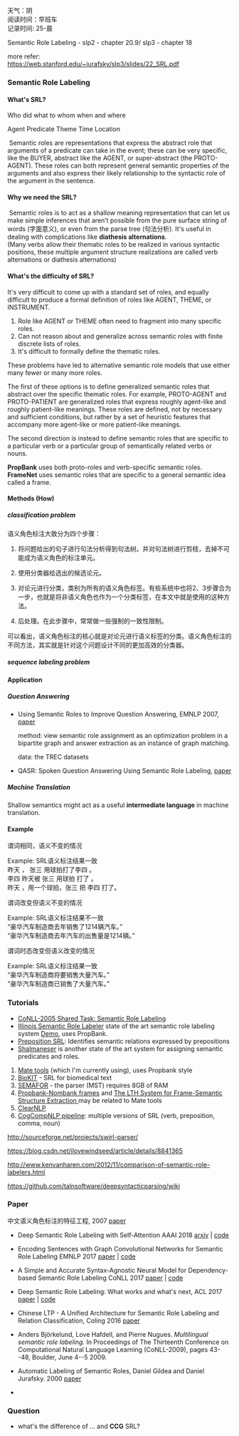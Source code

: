 天气：阴  
阅读时间：早班车<br>记录时间:  25-晨

Semantic Role Labeling - slp2 - chapter 20.9/ slp3 - chapter 18



more refer:<br>https://web.stanford.edu/~jurafsky/slp3/slides/22_SRL.pdf



### Semantic Role Labeling



#### What's SRL?

Who      did what      to whom    when and where

Agent    Predicate    Theme      Time          Location

​	Semantic roles are representations that express the abstract role that arguments of a predicate can take in the event; these can be very specific, like the BUYER, abstract like the AGENT, or super-abstract (the PROTO-AGENT). These roles can both represent general semantic properties of the arguments and also express their likely relationship to the syntactic role of the argument in the sentence.

#### Why we need the SRL?

​	Semantic roles is to act as a shallow meaning representation that can let us make simple inferences that aren’t possible from the pure surface string of words (字面意义), or even from the parse tree (句法分析). It's useful in dealing with complications like **diathesis alternations**. <br>(Many verbs allow their thematic roles to be realized in various syntactic positions, these multiple argument structure realizations are called verb alternations or diathesis alternations)



#### What's the difficulty of SRL?

It's very difficult to come up with a standard set of roles, and equally difficult to produce a formal definition of roles like AGENT, THEME, or INSTRUMENT.

1. Role like AGENT or THEME often need to fragment into many specific roles.
2. Can not reason about and generalize across semantic roles with finite discrete lists of roles.
3. It's difficult to formally define the thematic roles.

These problems have led to alternative semantic role models that use either many fewer or many more roles.

The first of these options is to define generalized semantic roles that abstract over the specific thematic roles. For example, PROTO-AGENT and PROTO-PATIENT are generalized roles that express roughly agent-like and roughly patient-like meanings. These roles are defined, not by necessary and sufficient conditions, but rather by a set of heuristic features that accompany more agent-like or more patient-like meanings.

The second direction is instead to define semantic roles that are specific to a particular verb or a particular group of semantically related verbs or nouns.

**PropBank** uses both proto-roles and verb-specific semantic roles. **FrameNet** uses semantic roles that are specific to a general semantic idea called a frame.

#### Methods (How)

##### classification problem

语义角色标注大致分为四个步骤：

1. 将问题给出的句子进行句法分析得到句法树。并对句法树进行剪枝，去掉不可能成为语义角色的标注单元。

2. 使用分类器给选出的候选论元。

3. 对论元进行分类，类别为所有的语义角色标签。有些系统中也将2、3步骤合为一步，也就是将非语义角色也作为一个分类标签，在本文中就是使用的这种方法。

4. 后处理。在此步骤中，常常做一些强制的一致性限制。

可以看出，语义角色标注的核心就是对论元进行语义标签的分类。语义角色标注的不同方法，其实就是针对这个问题设计不同的更加高效的分类器。

##### sequence labeling problem



#### Application

##### Question Answering

+ Using Semantic Roles to Improve Question Answering, EMNLP 2007, [paper](http://www.aclweb.org/anthology/D07-1002)

  method: view semantic role assignment as an optimization problem in a bipartite
  graph and answer extraction as an instance of graph matching.

  data: the TREC datasets

+ QASR: Spoken Question Answering Using Semantic Role Labeling, [paper](http://www.cs.columbia.edu/~sstoyanchev/papers/Stenchikova_Tur_QASR_ASRU05-demo.pdf)



##### Machine Translation

Shallow semantics might act as a useful **intermediate language** in machine translation.



#### Example

谓词相同，语义不变的情况

Example: SRL语义标注结果一致<br>昨天 ， 张三 用球拍打了李四 。<br>李四 昨天被 张三 用球拍 打了 。<br>昨天 ，用一个球拍，张三 把 李四 打了。

谓词改变但语义不变的情况

Example: SRL语义标注结果不一致<br>“豪华汽车制造商去年销售了1214辆汽车。”<br>“豪华汽车制造商去年汽车的出售量是1214辆。”

谓词时态改变但语义改变的情况

Example: SRL语义标注结果一致<br>“豪华汽车制造商将要销售大量汽车。”<br>“豪华汽车制造商已销售了大量汽车。”

### Tutorials

- [CoNLL-2005 Shared Task: Semantic Role Labeling](http://www.lsi.upc.es/~srlconll/)
- [Illinois Semantic Role Labeler](http://cogcomp.cs.illinois.edu/page/software_view/SRL) state of the art semantic role labeling system [Demo](http://cogcomp.cs.illinois.edu/page/demo_view/SRL), uses PropBank.
- [Preposition SRL](https://github.com/CogComp/cogcomp-nlp/tree/master/prepsrl): Identifies semantic relations expressed by prepositions
- [Shalmaneser](http://www.coli.uni-saarland.de/projects/salsa/shal/) is another state of the art system for assigning semantic predicates and roles.

1. [Mate tools](http://code.google.com/p/mate-tools/) (which I'm currently using), uses Propbank style
2. [BioKIT](http://nlp.comp.nus.edu.sg/software) - SRL for biomedical text
3. [SEMAFOR](http://www.ark.cs.cmu.edu/SEMAFOR/) - the parser (MST) requires 8GB of RAM
4. [Propbank-Nombank frames](http://nlp.cs.lth.se/software/semantic_parsing:_propbank_nombank_frames/) and [The LTH System for Frame-Semantic Structure Extraction ](http://nlp.cs.lth.se/software/semantic_parsing:_framenet_frames/)may be related to Mate tools
5. [ClearNLP](http://clearnlp.wikispaces.com/)
6. [CogCompNLP pipeline](https://github.com/CogComp/cogcomp-nlp/tree/master/pipeline): multiple versions of SRL (verb, preposition, comma, noun)

http://sourceforge.net/projects/swirl-parser/

https://blog.csdn.net/ilovewindseed/article/details/8841365

http://www.kenvanharen.com/2012/11/comparison-of-semantic-role-labelers.html

https://github.com/talnsoftware/deepsyntacticparsing/wiki

### Paper



 中文语义角色标注的特征工程, 2007 [paper](http://ir.hit.edu.cn/~car/papers/chinese_srl_jocip.pdf)



+ Deep Semantic Role Labeling with Self-Attention AAAI 2018 [arxiv](https://arxiv.org/abs/1712.01586) | [code](https://github.com/XMUNLP/Tagger) 

- Encoding Sentences with Graph Convolutional Networks for Semantic Role Labeling EMNLP 2017 [paper](https://arxiv.org/abs/1703.04826) | [code](https://github.com/diegma/neural-dep-srl)

- A Simple and Accurate Syntax-Agnostic Neural Model for Dependency-based Semantic Role Labeling CoNLL 2017 [paper](https://arxiv.org/abs/1701.02593)  | [code](https://github.com/diegma/neural-dep-srl)

- Deep Semantic Role Labeling: What works and what's next, ACL 2017 [paper](https://homes.cs.washington.edu/~luheng/files/acl2017_hllz.pdf) | [code](https://github.com/luheng/deep_srl) 

- Chinese LTP - A Unified Architecture for Semantic Role Labeling and Relation Classification, Coling 2016 [paper](http://ir.hit.edu.cn/~car/papers/coling16guo-2.pdf) 

- Anders Björkelund, Love Hafdell, and Pierre Nugues. *Multilingual semantic role labeling.* In Proceedings of The Thirteenth Conference on Computational Natural Language Learning (CoNLL-2009), pages 43--48, Boulder, June 4--5 2009.

- Automatic Labeling of Semantic Roles, Daniel Gildea and Daniel Jurafsky. 2000 [paper](https://www.cs.rochester.edu/~gildea/gildea-cl02.pdf) 

- 

### Question

+ what's the difference of ... and **CCG** SRL?